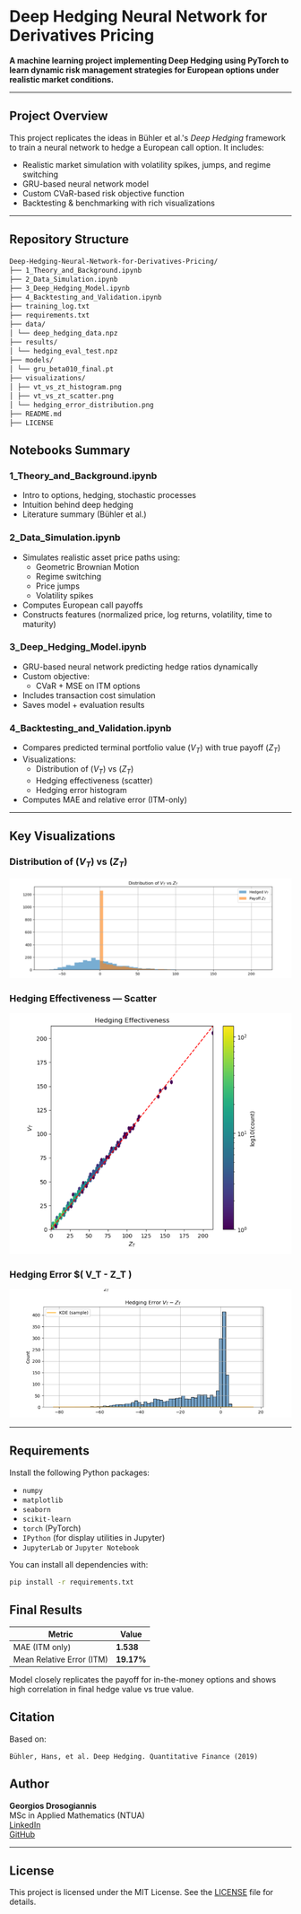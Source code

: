 # Deep Hedging Neural Network for Derivatives Pricing

**A machine learning project implementing Deep Hedging using PyTorch to learn dynamic risk management strategies for European options under realistic market conditions.**

---

## Project Overview

This project replicates the ideas in Bühler et al.'s *Deep Hedging* framework to train a neural network to hedge a European call option. It includes:

-  Realistic market simulation with volatility spikes, jumps, and regime switching
-  GRU-based neural network model
-  Custom CVaR-based risk objective function
-  Backtesting & benchmarking with rich visualizations

---

##  Repository Structure

```
Deep-Hedging-Neural-Network-for-Derivatives-Pricing/
├── 1_Theory_and_Background.ipynb
├── 2_Data_Simulation.ipynb
├── 3_Deep_Hedging_Model.ipynb
├── 4_Backtesting_and_Validation.ipynb
├── training_log.txt
├── requirements.txt
├── data/
│ └── deep_hedging_data.npz
├── results/
│ └── hedging_eval_test.npz
├── models/
│ └── gru_beta010_final.pt
├── visualizations/
│ ├── vt_vs_zt_histogram.png
│ ├── vt_vs_zt_scatter.png
│ └── hedging_error_distribution.png
├── README.md
├── LICENSE
```

## Notebooks Summary

### 1_Theory_and_Background.ipynb

- Intro to options, hedging, stochastic processes
- Intuition behind deep hedging
- Literature summary (Bühler et al.)

### 2_Data_Simulation.ipynb

- Simulates realistic asset price paths using:
  - Geometric Brownian Motion
  - Regime switching
  - Price jumps
  - Volatility spikes
- Computes European call payoffs
- Constructs features (normalized price, log returns, volatility, time to maturity)

### 3_Deep_Hedging_Model.ipynb

- GRU-based neural network predicting hedge ratios dynamically
- Custom objective:
  - CVaR + MSE on ITM options
- Includes transaction cost simulation
- Saves model + evaluation results

### 4_Backtesting_and_Validation.ipynb

- Compares predicted terminal portfolio value $( V_T )$ with true payoff $( Z_T )$
- Visualizations:
  - Distribution of $( V_T )$ vs $( Z_T )$
  - Hedging effectiveness (scatter)
  - Hedging error histogram
- Computes MAE and relative error (ITM-only)

---

## Key Visualizations

### Distribution of $( V_T )$ vs $( Z_T )$
![Histogram](visualizations/vt_vs_zt_histogram.png)

### Hedging Effectiveness — Scatter
![Scatter](visualizations/vt_vs_zt_scatter.png)

### Hedging Error $( V_T - Z_T $)$
![Error](visualizations/hedging_error_distribution.png)

---

## Requirements

Install the following Python packages:

- `numpy`
- `matplotlib`
- `seaborn`
- `scikit-learn`
- `torch` (PyTorch)
- `IPython` (for display utilities in Jupyter)
- `JupyterLab` or `Jupyter Notebook`

You can install all dependencies with:

```bash
pip install -r requirements.txt
```

## Final Results

| Metric                    | Value      |
| ------------------------- | ---------- |
| MAE (ITM only)            | **1.538**  |
| Mean Relative Error (ITM) | **19.17%** |

Model closely replicates the payoff for in-the-money options and shows high correlation in final hedge value vs true value.

## Citation

Based on:

    Bühler, Hans, et al. Deep Hedging. Quantitative Finance (2019)




## Author

**Georgios Drosogiannis**  
 MSc in Applied Mathematics (NTUA)    
[LinkedIn](https://www.linkedin.com/in/georgios-drosogiannis/)  
[GitHub](https://github.com/George-Dros)

---

## License

This project is licensed under the MIT License. See the [LICENSE](LICENSE) file for details.
